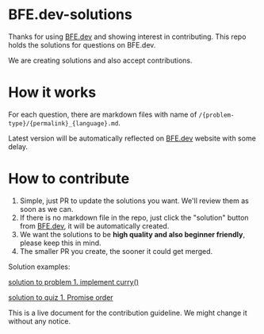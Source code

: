# BFE.dev-solutions

Thanks for using [BFE.dev](https://bfe.dev) and showing interest in contributing. This repo holds the solutions for questions on BFE.dev.

We are creating solutions and also accept contributions.

# How it works

For each question, there are markdown files with name of `/{problem-type}/{permalink}_{language}.md`.

Latest version will be automatically reflected on [BFE.dev](https://bfe.dev) website with some delay.

# How to contribute

1. Simple, just PR to update the solutions you want. We'll review them as soon as we can. 
2. If there is no markdown file in the repo, just click the "solution" button from [BFE.dev](https://bfe.dev), it will be automatically created.
3. We want the solutions to be **high quality and also beginner friendly**, please keep this in mind.
4. The smaller PR you create, the sooner it could get merged. 


Solution examples:

[solution to problem 1. implement curry()](https://github.com/BFEdev/BFE.dev-solutions/blob/main/problem/implement-curry_en.md)

[solution to quiz 1. Promise order](https://github.com/BFEdev/BFE.dev-solutions/blob/main/quiz/1-promise-order_en.md)


This is a live document for the contribution guideline. We might change it without any notice. 
